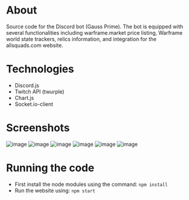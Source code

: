 # About
Source code for the Discord bot (Gauss Prime). The bot is equipped with several functionalities including warframe.market price listing, Warframe world state trackers, relics information, and integration for the allsquads.com website.

# Technologies
- Discord.js
- Twitch API (twurple)
- Chart.js
- Socket.io-client

# Screenshots
![image](https://github.com/shaheer1642/relic-bot-ds/assets/90972275/8e6375fe-b4b9-48e9-a4eb-345e68ad55eb)
![image](https://github.com/shaheer1642/relic-bot-ds/assets/90972275/4610e418-4dbf-4455-855a-1e2d42df688a)
![image](https://github.com/shaheer1642/relic-bot-ds/assets/90972275/7e575b68-b099-4ba5-b39d-78bc96371789)
![image](https://github.com/shaheer1642/relic-bot-ds/assets/90972275/8801bd3a-e187-4a6a-aa7f-e7cadfd347ea)
![image](https://github.com/shaheer1642/relic-bot-ds/assets/90972275/fdd01c76-c4f1-40c1-a128-728cf16fb980)
![image](https://github.com/shaheer1642/relic-bot-ds/assets/90972275/548dcc52-049f-4ed9-9e13-9d9fddfb40f0)

# Running the code
- First install the node modules using the command: `npm install`
- Run the website using: `npm start`

